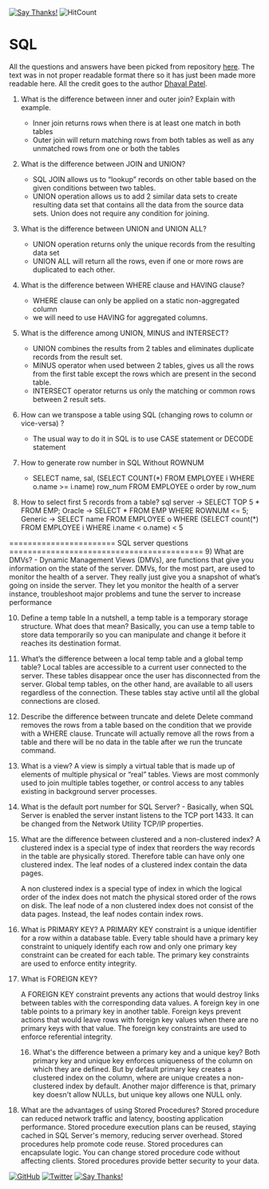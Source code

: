 [![Say Thanks!](https://img.shields.io/badge/Say-Thanks!-yellow.svg)](http://bit.ly/2M0s0Vu)
![HitCount](http://hits.dwyl.io/harshbg/Data-Science-Interview-Prep/tree/master/SQL.svg)

# SQL

All the questions and answers have been picked from repository [here](https://github.com/dhaval1406/SQL/edit/master/SQL_interview_questions.txt). The text was in not proper readable format there so it has just been made more readable here. 
All the credit goes to the author [Dhaval Patel](https://github.com/dhaval1406).

1) What is the difference between inner and outer join? Explain with example.

	- Inner join returns rows when there is at least one match in both tables
	- Outer join will return matching rows from both tables as well as any unmatched rows from one or both the tables 
	
2) What is the difference between JOIN and UNION?

	- SQL JOIN allows us to “lookup” records on other table based on the given conditions between two tables. 
	- UNION operation allows us to add 2 similar data sets to create resulting data set that contains all the data from the source data sets. Union does not require any condition for joining.
	
3) What is the difference between UNION and UNION ALL?	
	- UNION operation returns only the unique records from the resulting data set  
	- UNION ALL will return all the rows, even if one or more rows are duplicated to each other.

4) What is the difference between WHERE clause and HAVING clause?
	- WHERE clause can only be applied on a static non-aggregated column 
	- we will need to use HAVING for aggregated columns.
	
5) What is the difference among UNION, MINUS and INTERSECT?
	- UNION combines the results from 2 tables and eliminates duplicate records from the result set.
	- MINUS operator when used between 2 tables, gives us all the rows from the first table except the rows which are present in the second table.
	- INTERSECT operator returns us only the matching or common rows between 2 result sets.
	
6) How can we transpose a table using SQL (changing rows to column or vice-versa) ?
	- The usual way to do it in SQL is to use CASE statement or DECODE statement
	
7) How to generate row number in SQL Without ROWNUM
	- SELECT name, sal, (SELECT COUNT(*)  FROM EMPLOYEE i WHERE o.name >= i.name) row_num
		FROM EMPLOYEE o 
		order by row_num
	
8) How to select first 5 records from a table?
	sql server -> SELECT TOP 5 * FROM EMP;
	Oracle -> SELECT * FROM EMP WHERE ROWNUM <= 5;
	Generic -> SELECT  name  FROM EMPLOYEE o
			   WHERE (SELECT count(*) FROM EMPLOYEE i WHERE i.name < o.name) < 5
			   
======================= SQL server questions ==========================================
9) What are DMVs? - 
	Dynamic Management Views (DMVs), are functions that give you information on the state of the server. DMVs, for the most part, are used to monitor the health of a server. They really just give you a snapshot of what’s going on inside the server. They let you monitor the health of a server instance, troubleshoot major problems and tune the server to increase performance			   

10) Define a temp table 
	In a nutshell, a temp table is a temporary storage structure. What does that mean? Basically, you can use a temp table to store data temporarily so you can manipulate and change it before it reaches its destination format.	
	
11) What’s the difference between a local  temp table and a global temp table? 
	Local tables are accessible to a current user connected to the server. These tables disappear once the user has disconnected from the server. Global temp tables, on the other hand, are available to all users regardless of the connection. These tables stay active until all the global connections are closed.
	
12) Describe the difference between truncate and delete 
	Delete command removes the rows from a table based on the condition that we provide with a WHERE clause. 
	Truncate will actually remove all the rows from a table and there will be no data in the table after we run the truncate command.
	
13) What is a view?
	A view is simply a virtual table that is made up of elements of multiple physical or “real” tables. Views are most commonly used to join multiple tables together, or control access to any tables existing in background server processes.	
	
14) What is the default port number for SQL Server? -
	Basically, when SQL Server is enabled the server instant listens to the TCP port 1433.	It can be changed from the Network Utility TCP/IP properties.

15) What are the difference between clustered and a non-clustered index?
	A clustered index is a special type of index that reorders the way records in the table are physically stored. Therefore table can have only one clustered index. The leaf nodes of a clustered index contain the data pages.
	
	A non clustered index is a special type of index in which the logical order of the index does not match the physical stored order of the rows on disk. The leaf node of a non clustered index does not consist of the data pages. Instead, the leaf nodes contain index rows.
	
16) What is PRIMARY KEY?
	A PRIMARY KEY constraint is a unique identifier for a row within a database table. Every table should have a primary key constraint to uniquely identify each row and only one primary key constraint can be created for each table. The primary key constraints are used to enforce entity integrity.
	
17) What is FOREIGN KEY?

	A FOREIGN KEY constraint prevents any actions that would destroy links between tables with the corresponding data values. A foreign key in one table points to a primary key in another table. Foreign keys prevent actions that would leave rows with foreign key values when there are no primary keys with that value. The foreign key constraints are used to enforce referential integrity.
	
	16) What's the difference between a primary key and a unique key?
	Both primary key and unique key enforces uniqueness of the column on which they are defined. 
	But by default primary key creates a clustered index on the column, where are unique creates a non-clustered index by default. 
	Another major difference is that, primary key doesn't allow NULLs, but unique key allows one NULL only.	

18) What are the advantages of using Stored Procedures?
	Stored procedure can reduced network traffic and latency, boosting application performance.
	Stored procedure execution plans can be reused, staying cached in SQL Server's memory, reducing server overhead.
	Stored procedures help promote code reuse.
	Stored procedures can encapsulate logic. You can change stored procedure code without affecting clients.
	Stored procedures provide better security to your data.	


[![GitHub](https://img.shields.io/github/followers/harshbg.svg?style=social)](http://bit.ly/2HYQaL1)
[![Twitter](https://img.shields.io/twitter/follow/harshbg.svg?style=social)](http://bit.ly/2VHxROX)
[![Say Thanks!](https://img.shields.io/badge/Say-Thanks!-yellow.svg)](http://bit.ly/2M0s0Vu)

